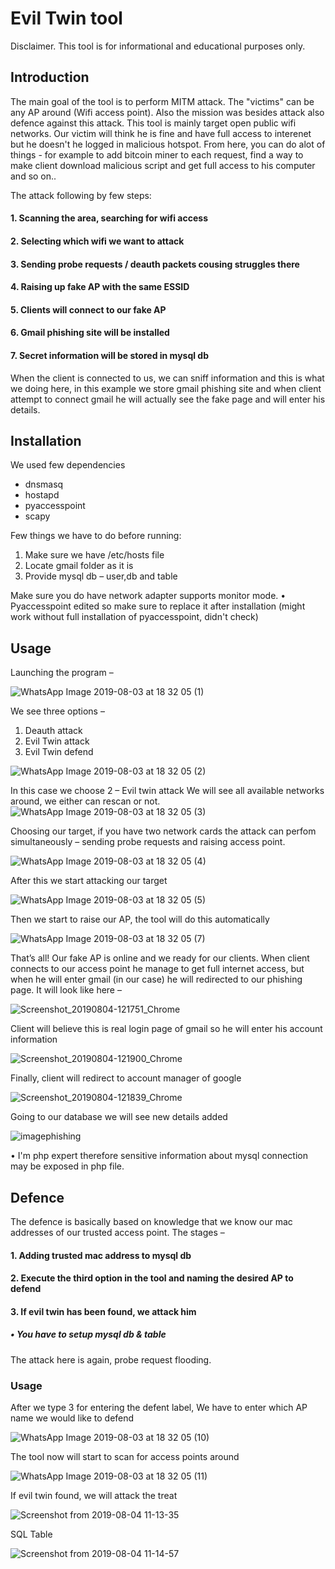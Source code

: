 # Evil Twin tool
Disclaimer. This tool is for informational and educational purposes only.

## Introduction

The main goal of the tool is to perform MITM attack. The "victims" can be any AP around (Wifi access point). 
Also the mission was besides attack also defence against this attack.
This tool is mainly target open public wifi networks. 
Our victim will think he is fine and have full access to interenet but he doesn't he logged in malicious hotspot.
From here, you can do alot of things - for example to add bitcoin miner to each request, find a way to make client 
download malicious script and get full access to his computer and so on..


The attack following by few steps:
#### 1.	Scanning the area, searching for wifi access
#### 2.	Selecting which wifi we want to attack
#### 3.	Sending probe requests / deauth packets cousing struggles there
#### 4.	Raising up fake AP with the same ESSID
#### 5.	Clients will connect to our fake AP
#### 6.	Gmail phishing site will be installed
#### 7.	Secret information will be stored in mysql db

When the client is connected to us, we can sniff information and this is what we doing here, in this example we store gmail phishing site and when client attempt to connect gmail he will actually see the fake page and will enter his details.

## Installation
We used few dependencies 
* dnsmasq
* hostapd
* pyaccesspoint
* scapy

Few things we have to do before running:
1.	Make sure we have /etc/hosts file
2.	Locate gmail folder as it is
3.	Provide mysql db – user,db and table

Make sure you do have network adapter supports monitor mode.
•	Pyaccesspoint edited so make sure to replace it after installation (might work without full installation of pyaccesspoint, didn't check)

## Usage
Launching the program – 

![WhatsApp Image 2019-08-03 at 18 32 05 (1)](https://user-images.githubusercontent.com/28596354/62425818-4356b500-b6e6-11e9-9ae9-5c657fd2d879.jpeg)

We see three options – 
1.	Deauth attack
2.	Evil Twin attack
3.	Evil Twin defend

![WhatsApp Image 2019-08-03 at 18 32 05 (2)](https://user-images.githubusercontent.com/28596354/62425825-579ab200-b6e6-11e9-91bd-f8d302969190.jpeg)

In this case we choose 2 – Evil twin attack
We will see all available networks around, we either can rescan or not.
![WhatsApp Image 2019-08-03 at 18 32 05 (3)](https://user-images.githubusercontent.com/28596354/62425829-608b8380-b6e6-11e9-8537-7f6e8613802f.jpeg)

Choosing our target, if you have two network cards the attack can perfom simultaneously – sending probe requests and raising access point.

![WhatsApp Image 2019-08-03 at 18 32 05 (4)](https://user-images.githubusercontent.com/28596354/62425838-76994400-b6e6-11e9-8db3-f446f6f79783.jpeg)

After this we start attacking our target 

![WhatsApp Image 2019-08-03 at 18 32 05 (5)](https://user-images.githubusercontent.com/28596354/62425844-87e25080-b6e6-11e9-9886-a22298cfd391.jpeg)

Then we start to raise our AP, the tool will do this automatically

![WhatsApp Image 2019-08-03 at 18 32 05 (7)](https://user-images.githubusercontent.com/28596354/62425856-9e88a780-b6e6-11e9-837a-d30128852303.jpeg)

That’s all! Our fake AP is online and we ready for our clients.
When client connects to our access point he manage to get full internet access, but when he will enter gmail (in our case) he will redirected to our phishing page.
It will look like here –

![Screenshot_20190804-121751_Chrome](https://user-images.githubusercontent.com/28596354/62425876-b95b1c00-b6e6-11e9-8527-cbc739aaa5e8.jpg)

Client will believe this is real login page of gmail so he will enter his account information

![Screenshot_20190804-121900_Chrome](https://user-images.githubusercontent.com/28596354/62425884-ca0b9200-b6e6-11e9-88eb-580c4de2da90.jpg)

Finally, client will redirect to account manager of google

![Screenshot_20190804-121839_Chrome](https://user-images.githubusercontent.com/28596354/62425888-d68fea80-b6e6-11e9-84c2-854ed12119ea.jpg)

Going to our database we will see new details added 

![imagephishing](https://user-images.githubusercontent.com/28596354/62425895-f9ba9a00-b6e6-11e9-9f3b-b0cd0f997a17.png)

•	I'm php expert therefore sensitive information about mysql connection may be exposed in php file.


## Defence
The defence is basically based on knowledge that we know our mac addresses of our trusted access point.
The stages –
#### 1.	Adding trusted mac address to mysql db
#### 2.	Execute the third option in the tool and naming the desired AP to defend
#### 3.	If evil twin has been found, we attack him

##### •	You have to setup mysql db & table

The attack here is again, probe request flooding.


### Usage
After we type 3 for entering the defent label,
We have to enter which AP name we would like to defend

![WhatsApp Image 2019-08-03 at 18 32 05 (10)](https://user-images.githubusercontent.com/28596354/62425914-53bb5f80-b6e7-11e9-87ca-f5b238073f28.jpeg)

The tool now will start to scan for access points around

![WhatsApp Image 2019-08-03 at 18 32 05 (11)](https://user-images.githubusercontent.com/28596354/62425928-6fbf0100-b6e7-11e9-917f-233b996308a6.jpeg)

If evil twin found, we will attack the treat 

![Screenshot from 2019-08-04 11-13-35](https://user-images.githubusercontent.com/28596354/62425940-a8f77100-b6e7-11e9-96b7-29f0eef713de.png)

SQL Table 

![Screenshot from 2019-08-04 11-14-57](https://user-images.githubusercontent.com/28596354/62425951-be6c9b00-b6e7-11e9-8084-4c2ead74e5ee.png)




